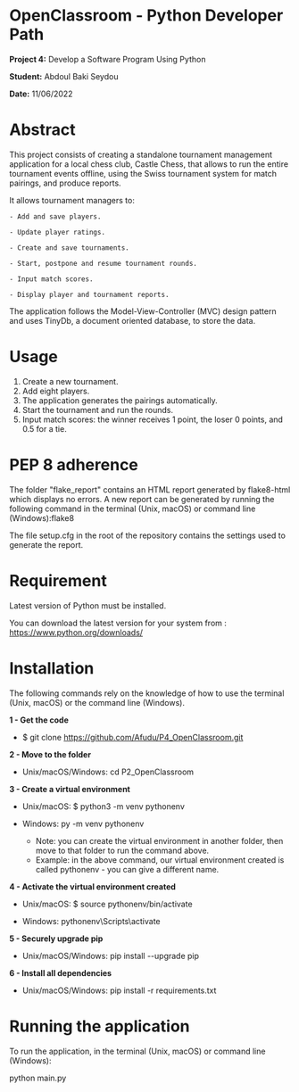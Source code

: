 # OpenClassroom - Python Developer Path

**Project 4:** Develop a Software Program Using Python

**Student:** Abdoul Baki Seydou

**Date:** 11/06/2022

# Abstract
This project consists of creating a standalone tournament management application for a local chess club, 
Castle Chess, that allows to run the entire tournament events offline, using the Swiss tournament system 
for match pairings, and produce reports.

It allows tournament managers to:

    - Add and save players. 
    
    - Update player ratings.
    
    - Create and save tournaments.
    
    - Start, postpone and resume tournament rounds.
    
    - Input match scores.
    
    - Display player and tournament reports.

The application follows the Model-View-Controller (MVC) design pattern and uses TinyDb, 
a document oriented database, to store the data.

# Usage
1. Create a new tournament.
2. Add eight players.
3. The application generates the pairings automatically.
4. Start the tournament and run the rounds.
5. Input match scores: the winner receives 1 point, the loser 0 points, and 0.5 for a tie.


# PEP 8 adherence
The folder "flake_report" contains an HTML report generated by flake8-html which displays no errors.
A new report can be generated by running the following command in the terminal (Unix, macOS) 
or command line (Windows):flake8

The file setup.cfg in the root of the repository contains the settings used to generate the report.


# Requirement

Latest version of Python must be installed.

You can download the latest version for your system from : https://www.python.org/downloads/

# Installation

The following commands rely on the knowledge of how to use the terminal (Unix, macOS) or the command line (Windows).

**1 - Get the code**

  * $ git clone https://github.com/Afudu/P4_OpenClassroom.git

**2 - Move to the folder**

  * Unix/macOS/Windows: cd P2_OpenClassroom

**3 - Create a virtual environment**

  * Unix/macOS: $ python3 -m venv pythonenv
  * Windows: py -m venv pythonenv
  
    * Note: you can create the virtual environment in another folder, then move to that folder to run the command above.
    * Example: in the above command, our virtual environment created is called pythonenv - you can give a different name.

**4 - Activate the virtual environment created**

  * Unix/macOS: $ source pythonenv/bin/activate

  * Windows: pythonenv\Scripts\activate

**5 - Securely upgrade pip**

 * Unix/macOS/Windows: pip install --upgrade pip

**6 - Install all dependencies**

 * Unix/macOS/Windows: pip install -r requirements.txt

# Running the application

To run the application, in the terminal (Unix, macOS) or command line (Windows):

  python main.py
